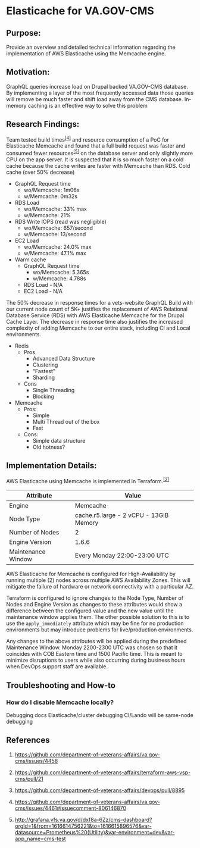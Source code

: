 # Elasticache for VA.GOV-CMS

## Purpose:
Provide an overview and detailed technical information regarding the implementation of AWS Elasticache using the Memcache engine.
## Motivation:
GraphQL queries increase load on Drupal backed VA.GOV-CMS database. By implementing a layer of the most frequently accessed data those queries will remove be much faster and shift load away from the CMS database. In-memory caching is an effective way to solve this problem
## Research Findings:

Team tested build times<sup>[[4]](https://github.com/department-of-veterans-affairs/va.gov-cms/issues/4461#issuecomment-806146870)</sup> and resource consumption of a PoC for Elasticache Memcache and found that a full build request was faster and consumed fewer resources<sup>[[5]](http://grafana.vfs.va.gov/d/dxf8a-6Zz/cms-dashboard?orgId=1&from=1616614756221&to=1616615896576&var-datasource=Prometheus%20(Utility)&var-environment=dev&var-app_name=cms-test)</sup> on the database server and only slightly more CPU on the app server. It is suspected that it is so much faster on a cold cache because the cache writes are faster with Memcache than RDS. 
Cold cache (over 50% decrease)

- GraphQL Request time
  - wo/Memcache: 1m06s
  - w/Memcache: 0m32s	
- RDS Load
  - wo/Memcache: 33% max
  - w/Memcache: 21%
- RDS Write IOPS (read was negligible)
  - wo/Memcache: 657/second
  - w/Memcache: 13/second
- EC2 Load
  - wo/Memcache: 24.0% max
  - w/Memcache: 47.1% max
- Warm cache
  - GraphQL Request time
    - wo/Memcache: 5.365s
    - w/Memcache: 4.788s
  - RDS Load - N/A
  - EC2 Load - N/A

The 50% decrease in response times for a vets-website GraphQL Build with our current node count of 5K+ justifies the replacement of AWS Relational Database Service (RDS) with AWS Elasticache Memcache for the Drupal Cache Layer. The decrease in response time also justifies the increased complexity of adding Memcache to our entire stack, including CI and Local environments.

- Redis
  - Pros
    - Advanced Data Structure
    - Clustering
    - “Fastest”
    - Sharding
  - Cons
    - Single Threading
    - Blocking
- Memcache
  - Pros:
    - Simple
    - Multi Thread out of the box
    - Fast
  - Cons:
    - Simple data structure
    - Old hotness?

## Implementation Details:

AWS Elasticache using Memcache is implemented in Terraform.<sup>[[2]](https://github.com/department-of-veterans-affairs/terraform-aws-vsp-cms/pull/21)</sup>

| Attribute | Value |
| --- | ----------- |
| Engine | Memcache |
| Node Type | cache.r5.large - 2 vCPU - 13GiB Memory |
| Number of Nodes | 2 |
| Engine Version | 1.6.6 |
|  Maintenance Window | Every Monday 22:00-23:00 UTC |

AWS Elasticache for Memcache is configured for High-Availability by running multiple (2) nodes across multiple AWS Availability Zones. This will mitigate the failure of hardware or network connectivity with a particular AZ.

Terraform is configured to ignore changes to the Node Type, Number of Nodes and Engine Version as changes to these attributes would show a difference between the configured value and the new value until the maintenance window applies them. The other possible solution to this is to use the `apply_immediately` attribute which may be fine for no production environments but may introduce problems for live/production environments.

Any changes to the above attributes will be applied during the predefined Maintenance Window. Monday 2200-2300 UTC was chosen so that it coincides with COB Eastern time and 1500 Pacific time. This is meant to minimize disruptions to users while also occurring during business hours when DevOps support staff are available.

## Troubleshooting and How-to
### How do I disable Memcache locally?

Debugging docs
Elasticache/cluster debugging
CI/Lando will be same-node debugging


## References
1. https://github.com/department-of-veterans-affairs/va.gov-cms/issues/4458
1. https://github.com/department-of-veterans-affairs/terraform-aws-vsp-cms/pull/21
1. https://github.com/department-of-veterans-affairs/devops/pull/8895

1. https://github.com/department-of-veterans-affairs/va.gov-cms/issues/4461#issuecomment-806146870
1. http://grafana.vfs.va.gov/d/dxf8a-6Zz/cms-dashboard?orgId=1&from=1616614756221&to=1616615896576&var-datasource=Prometheus%20(Utility)&var-environment=dev&var-app_name=cms-test

